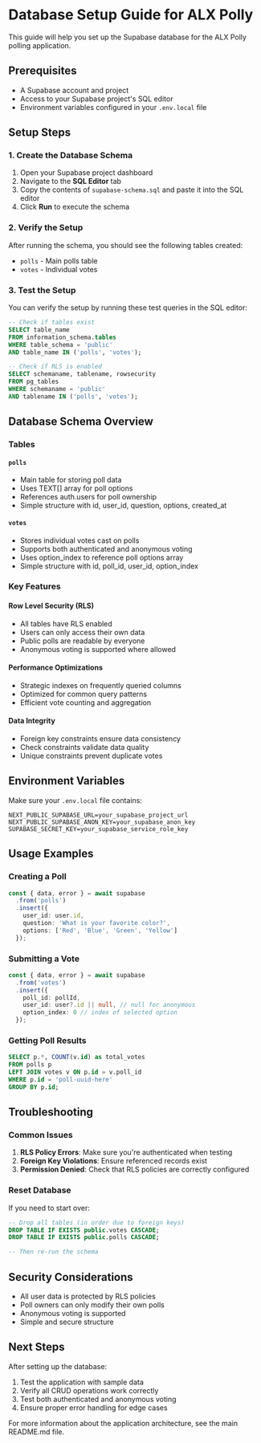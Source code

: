 # Database Setup Guide for ALX Polly

This guide will help you set up the Supabase database for the ALX Polly polling application.

## Prerequisites

- A Supabase account and project
- Access to your Supabase project's SQL editor
- Environment variables configured in your `.env.local` file

## Setup Steps

### 1. Create the Database Schema

1. Open your Supabase project dashboard
2. Navigate to the **SQL Editor** tab
3. Copy the contents of `supabase-schema.sql` and paste it into the SQL editor
4. Click **Run** to execute the schema

### 2. Verify the Setup

After running the schema, you should see the following tables created:

- `polls` - Main polls table
- `votes` - Individual votes

### 3. Test the Setup

You can verify the setup by running these test queries in the SQL editor:

```sql
-- Check if tables exist
SELECT table_name 
FROM information_schema.tables 
WHERE table_schema = 'public' 
AND table_name IN ('polls', 'votes');

-- Check if RLS is enabled
SELECT schemaname, tablename, rowsecurity 
FROM pg_tables 
WHERE schemaname = 'public' 
AND tablename IN ('polls', 'votes');
```

## Database Schema Overview

### Tables

#### `polls`
- Main table for storing poll data
- Uses TEXT[] array for poll options
- References auth.users for poll ownership
- Simple structure with id, user_id, question, options, created_at

#### `votes`
- Stores individual votes cast on polls
- Supports both authenticated and anonymous voting
- Uses option_index to reference poll options array
- Simple structure with id, poll_id, user_id, option_index

### Key Features

#### Row Level Security (RLS)
- All tables have RLS enabled
- Users can only access their own data
- Public polls are readable by everyone
- Anonymous voting is supported where allowed

#### Performance Optimizations
- Strategic indexes on frequently queried columns
- Optimized for common query patterns
- Efficient vote counting and aggregation

#### Data Integrity
- Foreign key constraints ensure data consistency
- Check constraints validate data quality
- Unique constraints prevent duplicate votes

## Environment Variables

Make sure your `.env.local` file contains:

```env
NEXT_PUBLIC_SUPABASE_URL=your_supabase_project_url
NEXT_PUBLIC_SUPABASE_ANON_KEY=your_supabase_anon_key
SUPABASE_SECRET_KEY=your_supabase_service_role_key
```

## Usage Examples

### Creating a Poll
```typescript
const { data, error } = await supabase
  .from('polls')
  .insert({
    user_id: user.id,
    question: 'What is your favorite color?',
    options: ['Red', 'Blue', 'Green', 'Yellow']
  });
```

### Submitting a Vote
```typescript
const { data, error } = await supabase
  .from('votes')
  .insert({
    poll_id: pollId,
    user_id: user?.id || null, // null for anonymous
    option_index: 0 // index of selected option
  });
```

### Getting Poll Results
```sql
SELECT p.*, COUNT(v.id) as total_votes
FROM polls p
LEFT JOIN votes v ON p.id = v.poll_id
WHERE p.id = 'poll-uuid-here'
GROUP BY p.id;
```

## Troubleshooting

### Common Issues

1. **RLS Policy Errors**: Make sure you're authenticated when testing
2. **Foreign Key Violations**: Ensure referenced records exist
3. **Permission Denied**: Check that RLS policies are correctly configured

### Reset Database
If you need to start over:

```sql
-- Drop all tables (in order due to foreign keys)
DROP TABLE IF EXISTS public.votes CASCADE;
DROP TABLE IF EXISTS public.polls CASCADE;

-- Then re-run the schema
```

## Security Considerations

- All user data is protected by RLS policies
- Poll owners can only modify their own polls
- Anonymous voting is supported
- Simple and secure structure

## Next Steps

After setting up the database:

1. Test the application with sample data
2. Verify all CRUD operations work correctly
3. Test both authenticated and anonymous voting
4. Ensure proper error handling for edge cases

For more information about the application architecture, see the main README.md file.
